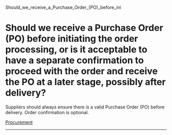 Should_we_receive_a_Purchase_Order_(PO)_before_ini



Should we receive a Purchase Order (PO) before initiating the order processing, or is it acceptable to have a separate confirmation to proceed with the order and receive the PO at a later stage, possibly after delivery?
===========================================================================================================================================================================================================================

Suppliers should always ensure there is a valid Purchase Order (PO) before delivery. Order confirmation is optional.

[Procurement](https://www.sutd.edu.sg/tag/procurement/)

---

